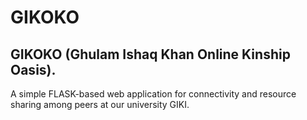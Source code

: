 # GIKOKO
## GIKOKO (Ghulam Ishaq Khan Online Kinship Oasis).
A simple FLASK-based web application for connectivity and resource sharing among peers at our university GIKI.
